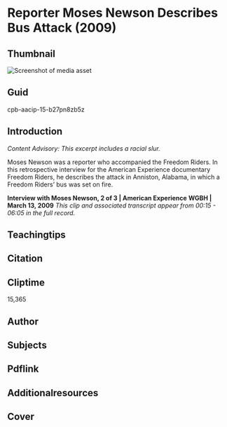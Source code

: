 # Reporter Moses Newson Describes Bus Attack (2009)


## Thumbnail

![Screenshot of media asset](https://s3.amazonaws.com/americanarchive.org/primary_source_sets/07-15-b27pn8zb5z.jpg "Screenshot media asset")


## Guid
cpb-aacip-15-b27pn8zb5z

## Introduction

_Content Advisory: This excerpt includes a racial slur._

Moses Newson was a reporter who accompanied the Freedom Riders. In this retrospective interview for the American Experience documentary Freedom Riders, he describes the attack in Anniston, Alabama, in which a Freedom Riders’ bus was set on fire. 

<b>Interview with Moses Newson, 2 of 3 | American Experience</b>
<b>WGBH | March 13, 2009</b>
<i>This clip and associated transcript appear from 00:15 - 06:05 in the full record.</i>

## Teachingtips

## Citation

## Cliptime

15,365

## Author
## Subjects
## Pdflink
## Additionalresources
## Cover